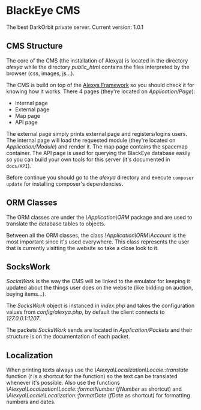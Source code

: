 BlackEye CMS
============
The best DarkOrbit private server.
Current version: 1.0.1

CMS Structure
-------------
The core of the CMS (the installation of Alexya) is located in the directory *alexya* while the directory *public_html* contains the files interpreted by the browser (css, images, js...).

The CMS is build on top of the [Alexya Framework](https://github.com/AlexyaFramework/Alexya) so you should check it for knowing how it works.
There 4 pages (they're located on *Application/Page*):
 * Internal page
 * External page
 * Map page
 * API page

The external page simply prints external page and registers/logins users.
The internal page will load the requested module (they're located on *Application/Module*) and render it.
The map page contains the spacemap container.
The API page is used for querying the BlackEye database easily so you can build your own tools for this server (it's documented in `docs/API`).


Before continue you should go to the *alexya* directory and execute `composer update` for installing composer's dependencies.

ORM Classes
-----------
The ORM classes are under the *\Application\ORM* package and are used to translate the database tables to objects.

Between all the ORM classes, the  class *\Application\ORM\Account* is the most important since it's used everywhere. This class represents the user that is currently visitting the website so take a close look to it.

SocksWork
---------
*SocksWork* is the way the CMS will be linked to the emulator for keeping it updated about the things user does on the website (like bidding on auction, buying items...).

The *SocksWork* object is instanced in *index.php* and takes the configuration values from *config/alexya.php*, by default the client connects to *127.0.0.1:1207*.

The packets *SocksWork* sends are located in *Application/Packets* and their structure is on the documentation of each packet.

Localization
------------
When printing texts always use the *\Alexya\Localization\Locale::translate* function (*t* is a shortcut for the function) so the text can be translated whenever it's possible. Also use the functions *\Alexya\Localization\Locale::formatNumber* (*fNumber* as shortcut) and *\Alexya\Locale\Localization::formatDate* (*fDate* as shortcut) for formatting numbers and dates.
